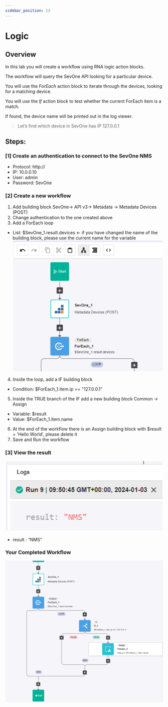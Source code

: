 ```yaml
---
sidebar_position: 13
---
```


# Logic

## Overview

In this lab you will create a workflow using RNA logic action blocks.  

The workflow will query the SevOne API looking for a particular device.  

You will use the _ForEach_ action block to iterate through the devices, looking for a matching device.

You will use the _If_ action block to test whether the current ForEach item is a match.  

If found, the device name will be printed out in the log viewer.

> Let’s find which device in SevOne has IP 127.0.0.1

## Steps:
### [1] Create an authentication to connect to the SevOne NMS
- Protocol: http://
- IP: 10.0.0.10
- User: admin
- Password: SevOne

### [2] Create a new workflow
1. Add building block SevOne-> API v3-> Metadata -> Metadata Devices (POST)
2. Change authentication to the one created above
3. Add a ForEach loop
- List: $SevOne_1.result.devices <- if you have changed the name of the building block, please use
the current name for the variable
![ForEach](img/Lab_Logic/logic-1.png)
4. Inside the loop, add a IF building block
- Condition: $ForEach_1.item.ip == "127.0.0.1"
5. Inside the TRUE branch of the IF add a new building block Common -> Assign
- Variable: $result
- Value: $ForEach_1.item.name
6. At the end of the workflow there is an Assign building block with $result = 'Hello World', please delete it
7. Save and Run the workflow

### [3] View the result
![Result](img/Lab_Logic/logic-2.png)
- result : “NMS”

### Your Completed Workflow
![Result](img/Lab_Logic/logic-3.png)
